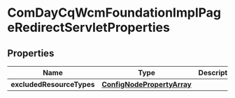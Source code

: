 

# ComDayCqWcmFoundationImplPageRedirectServletProperties

## Properties

Name | Type | Description | Notes
------------ | ------------- | ------------- | -------------
**excludedResourceTypes** | [**ConfigNodePropertyArray**](ConfigNodePropertyArray.md) |  |  [optional]



